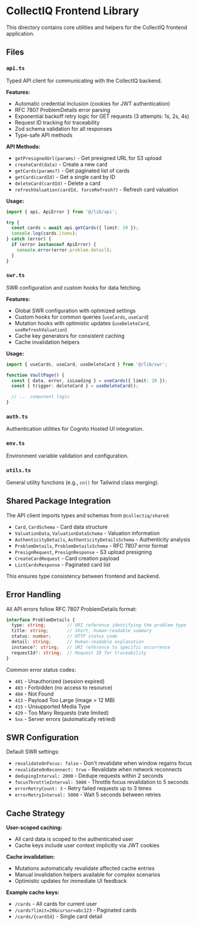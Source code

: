 # CollectIQ Frontend Library

This directory contains core utilities and helpers for the CollectIQ frontend application.

## Files

### `api.ts`

Typed API client for communicating with the CollectIQ backend.

**Features:**
- Automatic credential inclusion (cookies for JWT authentication)
- RFC 7807 ProblemDetails error parsing
- Exponential backoff retry logic for GET requests (3 attempts: 1s, 2s, 4s)
- Request ID tracking for traceability
- Zod schema validation for all responses
- Type-safe API methods

**API Methods:**
- `getPresignedUrl(params)` - Get presigned URL for S3 upload
- `createCard(data)` - Create a new card
- `getCards(params?)` - Get paginated list of cards
- `getCard(cardId)` - Get a single card by ID
- `deleteCard(cardId)` - Delete a card
- `refreshValuation(cardId, forceRefresh?)` - Refresh card valuation

**Usage:**
```typescript
import { api, ApiError } from '@/lib/api';

try {
  const cards = await api.getCards({ limit: 20 });
  console.log(cards.items);
} catch (error) {
  if (error instanceof ApiError) {
    console.error(error.problem.detail);
  }
}
```

### `swr.ts`

SWR configuration and custom hooks for data fetching.

**Features:**
- Global SWR configuration with optimized settings
- Custom hooks for common queries (`useCards`, `useCard`)
- Mutation hooks with optimistic updates (`useDeleteCard`, `useRefreshValuation`)
- Cache key generators for consistent caching
- Cache invalidation helpers

**Usage:**
```typescript
import { useCards, useCard, useDeleteCard } from '@/lib/swr';

function VaultPage() {
  const { data, error, isLoading } = useCards({ limit: 20 });
  const { trigger: deleteCard } = useDeleteCard();

  // ... component logic
}
```

### `auth.ts`

Authentication utilities for Cognito Hosted UI integration.

### `env.ts`

Environment variable validation and configuration.

### `utils.ts`

General utility functions (e.g., `cn()` for Tailwind class merging).

## Shared Package Integration

The API client imports types and schemas from `@collectiq/shared`:

- `Card`, `CardSchema` - Card data structure
- `ValuationData`, `ValuationDataSchema` - Valuation information
- `AuthenticityDetails`, `AuthenticityDetailsSchema` - Authenticity analysis
- `ProblemDetails`, `ProblemDetailsSchema` - RFC 7807 error format
- `PresignRequest`, `PresignResponse` - S3 upload presigning
- `CreateCardRequest` - Card creation payload
- `ListCardsResponse` - Paginated card list

This ensures type consistency between frontend and backend.

## Error Handling

All API errors follow RFC 7807 ProblemDetails format:

```typescript
interface ProblemDetails {
  type: string;        // URI reference identifying the problem type
  title: string;       // Short, human-readable summary
  status: number;      // HTTP status code
  detail: string;      // Human-readable explanation
  instance?: string;   // URI reference to specific occurrence
  requestId?: string;  // Request ID for traceability
}
```

Common error status codes:
- `401` - Unauthorized (session expired)
- `403` - Forbidden (no access to resource)
- `404` - Not Found
- `413` - Payload Too Large (image > 12 MB)
- `415` - Unsupported Media Type
- `429` - Too Many Requests (rate limited)
- `5xx` - Server errors (automatically retried)

## SWR Configuration

Default SWR settings:
- `revalidateOnFocus: false` - Don't revalidate when window regains focus
- `revalidateOnReconnect: true` - Revalidate when network reconnects
- `dedupingInterval: 2000` - Dedupe requests within 2 seconds
- `focusThrottleInterval: 5000` - Throttle focus revalidation to 5 seconds
- `errorRetryCount: 3` - Retry failed requests up to 3 times
- `errorRetryInterval: 5000` - Wait 5 seconds between retries

## Cache Strategy

**User-scoped caching:**
- All card data is scoped to the authenticated user
- Cache keys include user context implicitly via JWT cookies

**Cache invalidation:**
- Mutations automatically revalidate affected cache entries
- Manual invalidation helpers available for complex scenarios
- Optimistic updates for immediate UI feedback

**Example cache keys:**
- `/cards` - All cards for current user
- `/cards?limit=20&cursor=abc123` - Paginated cards
- `/cards/{cardId}` - Single card detail
